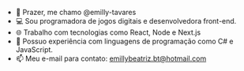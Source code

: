- 👋 Prazer, me chamo @emilly-tavares
- 💻 Sou programadora de jogos digitais e desenvolvedora front-end.
- 🌐 Trabalho com tecnologias como React, Node e Next.js
- 🌱 Possuo experiência com linguagens de programação como C# e JavaScript.
- 📫 Meu e-mail para contato: emillybeatriz.bt@hotmail.com

<!---
emilly-tavares/emilly-tavares is a ✨ special ✨ repository because its `README.md` (this file) appears on your GitHub profile.
You can click the Preview link to take a look at your changes.
--->
